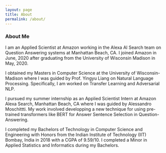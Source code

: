 ```yaml
---
layout: page
title: About
permalink: /about/
---
```

### About Me

I am an Applied Scientist at Amazon working in the Alexa AI Search team on Question Answering systems at Manhattan Beach, CA. I joined Amazon in June, 2020 after graduating from the University of Wisconsin Madison in May, 2020.

I obtained my Masters in Computer Science at the University of Wisconsin-Madison where I was guided by Prof. Yingyu Liang on Natural Language Processing. Specifically, I am worked on Transfer Learning and Adversarial NLP.

I pursued my summer internship as an Applied Scientist Intern at Amazon Alexa Search, Manhattan Beach, CA where I was guided by Alessandro Moschittti. My work involved developping a new technique for using pre-trained transformers like BERT for Answer Sentence Selection in Question-Answering.

I completed my Bachelors of Technology in Computer Science and Engineering with Honors from the Indian Institute of Technology (IIT) Bombay, India in 2018 with a CGPA of 9.59/10. I completed a Minor in Applied Statistics and Informatics during my Bachelors.

<script type="text/javascript" id="clustrmaps" src="//cdn.clustrmaps.com/map_v2.js?d=LV8y34LVVnVwKYx3HvNRdhWYJzHT6FwkPoyryvGeYq8&cl=ffffff&w=a"></script>
